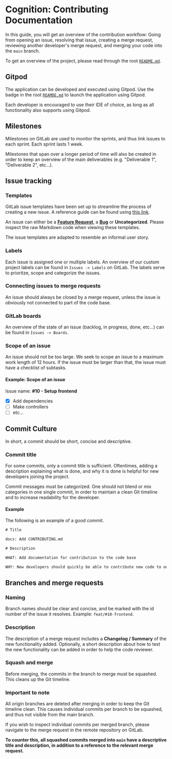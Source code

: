 # Cognition: Contributing Documentation

In this guide, you will get an overview of the contribution workflow: Going from opening an issue, resolving that issue, creating a merge request, reviewing another developer's merge request, and merging your code into the `main` branch.

To get an overview of the project, please read through the root [`README.md`](README.md).

## Gitpod

The application can be developed and executed using Gitpod. Use the badge in the root [`REAMDE.md`](./README.md) to launch the application using Gitpod.

Each developer is encouraged to use their IDE of choice, as long as all functionality also supports using Gitpod.

## Milestones

Milestones on GitLab are used to monitor the sprints, and thus link issues to each sprint. Each sprint lasts 1 week.

Milestones that span over a longer period of time will also be created in order to keep an overview of the main
deliverables (e.g. "Deliverable 1", "Deliverable 2", etc...).

## Issue tracking

### Templates

GitLab issue templates have been set up to streamline the process of creating a new issue. A reference guide can be
found using [this link](https://docs.gitlab.com/ee/user/project/description_templates.html).

An issue can either be a [**Feature Request**](.gitlab/issue_templates/Feature.md), a [**Bug**](.gitlab/issue_templates/Bug.md) or **Uncategorized**. Please inspect the raw Markdown code when viewing these templates.

The issue templates are adapted to resemble an informal user story.

### Labels

Each issue is assigned one or multiple labels. An overview of our custom project labels can be found
in `Issues -> Labels` on GitLab. The labels serve to prioritze, scope and categorize the issues.

### Connecting issues to merge requests

An issue should always be closed by a merge request, unless the issue is obviously not connected to part of the code base.

### GitLab boards

An overview of the state of an issue (backlog, in progress, done, etc...) can be found in `Issues -> Boards`.

### Scope of an issue

An issue should not be too large. We seek to scope an issue to a maximum work length of 12 hours. If the issue must be larger than that, the issue must have a checklist of subtasks.

#### Example: Scope of an issue

Issue name: **#10 - Setup frontend**

- [x] Add dependencies
- [ ] Make controllers
- [ ] etc...

## Commit Culture

In short, a commit should be short, concise and descriptive.

### Commit title

For some commits, only a commit title is sufficient. Oftentimes, adding a description explaining what is done, and why it is done is helpful for new developers joining the project.

Commit messages must be categorized. One should not blend or mix categories in one single commit, in order to maintain a clean Git timeline and to increase readability for the developer.

#### Example

The following is an example of a good commit.

```txt
# Title

docs: Add CONTRIBUTING.md

# Description

WHAT: Add documentation for contribution to the code base

WHY: New developers should quickly be able to contribute new code to our code base
```

## Branches and merge requests

### Naming

Branch names should be clear and concise, and be marked with the id number of the issue it resolves.
Example: `feat/#10-frontend`.

### Description

The description of a merge request includes a **Changelog / Summary** of the new functionality added. Optionally, a short description about how to test the new functionality can be added in order to help the code reviewer.

### Squash and merge

Before merging, the commits in the branch to merge must be squashed. This cleans up the Git timeline.

### Important to note

All origin branches are deleted after merging in order to keep the Git timeline clean. This causes individual commits per branch to be squashed, and thus not visible from the main branch.

If you wish to inspect individual commits per merged branch, please navigate to the merge request in the remote repository on GitLab.

**To counter this, all squashed commits merged into `main` have a descriptive title and description, in addition to a reference to the relevant merge request.**
